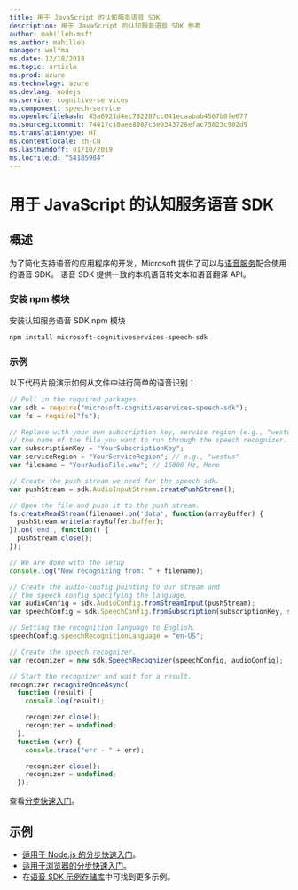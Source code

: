 ```yaml
---
title: 用于 JavaScript 的认知服务语音 SDK
description: 用于 JavaScript 的认知服务语音 SDK 参考
author: mahilleb-msft
ms.author: mahilleb
manager: wolfma
ms.date: 12/18/2018
ms.topic: article
ms.prod: azure
ms.technology: azure
ms.devlang: nodejs
ms.service: cognitive-services
ms.component: speech-service
ms.openlocfilehash: 43a6921d4ec782287cc041ecaabab4567b0fe677
ms.sourcegitcommit: 74417c10aee8987c3e0343728efac75823c902d9
ms.translationtype: HT
ms.contentlocale: zh-CN
ms.lasthandoff: 01/10/2019
ms.locfileid: "54185984"
---
```

# <a name="cognitive-services-speech-sdk-for-javascript"></a>用于 JavaScript 的认知服务语音 SDK

## <a name="overview"></a>概述

为了简化支持语音的应用程序的开发，Microsoft 提供了可以与[语音服务](https://aka.ms/csspeech)配合使用的语音 SDK。
语音 SDK 提供一致的本机语音转文本和语音翻译 API。

### <a name="install-the-npm-module"></a>安装 npm 模块

安装认知服务语音 SDK npm 模块

```bash
npm install microsoft-cognitiveservices-speech-sdk
```

### <a name="example"></a>示例 

以下代码片段演示如何从文件中进行简单的语音识别：

```javascript 
// Pull in the required packages.
var sdk = require("microsoft-cognitiveservices-speech-sdk");
var fs = require("fs");

// Replace with your own subscription key, service region (e.g., "westus"), and
// the name of the file you want to run through the speech recognizer.
var subscriptionKey = "YourSubscriptionKey";
var serviceRegion = "YourServiceRegion"; // e.g., "westus"
var filename = "YourAudioFile.wav"; // 16000 Hz, Mono

// Create the push stream we need for the speech sdk.
var pushStream = sdk.AudioInputStream.createPushStream();

// Open the file and push it to the push stream.
fs.createReadStream(filename).on('data', function(arrayBuffer) {
  pushStream.write(arrayBuffer.buffer);
}).on('end', function() {
  pushStream.close();
});

// We are done with the setup
console.log("Now recognizing from: " + filename);

// Create the audio-config pointing to our stream and
// the speech config specifying the language.
var audioConfig = sdk.AudioConfig.fromStreamInput(pushStream);
var speechConfig = sdk.SpeechConfig.fromSubscription(subscriptionKey, serviceRegion);

// Setting the recognition language to English.
speechConfig.speechRecognitionLanguage = "en-US";

// Create the speech recognizer.
var recognizer = new sdk.SpeechRecognizer(speechConfig, audioConfig);

// Start the recognizer and wait for a result.
recognizer.recognizeOnceAsync(
  function (result) {
    console.log(result);

    recognizer.close();
    recognizer = undefined;
  },
  function (err) {
    console.trace("err - " + err);

    recognizer.close();
    recognizer = undefined;
  });
``` 

查看[分步快速入门](/azure/cognitive-services/speech-service/quickstart-js-node)。

## <a name="samples"></a>示例

* [适用于 Node.js 的分步快速入门](/azure/cognitive-services/speech-service/quickstart-js-node)。
* [适用于浏览器的分步快速入门](/azure/cognitive-services/speech-service/quickstart-js-browser)。
* 在[语音 SDK 示例存储库](https://aka.ms/csspeech/samples)中可找到更多示例。

